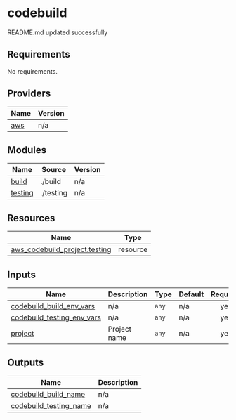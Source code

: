 # codebuild

<!-- BEGINNING OF PRE-COMMIT-TERRAFORM DOCS HOOK -->
README.md updated successfully
<!-- END OF PRE-COMMIT-TERRAFORM DOCS HOOK -->

<!-- BEGIN_TF_DOCS -->
## Requirements

No requirements.

## Providers

| Name | Version |
|------|---------|
| <a name="provider_aws"></a> [aws](#provider\_aws) | n/a |

## Modules

| Name | Source | Version |
|------|--------|---------|
| <a name="module_build"></a> [build](#module\_build) | ./build | n/a |
| <a name="module_testing"></a> [testing](#module\_testing) | ./testing | n/a |

## Resources

| Name | Type |
|------|------|
| [aws_codebuild_project.testing](https://registry.terraform.io/providers/hashicorp/aws/latest/docs/resources/codebuild_project) | resource |

## Inputs

| Name | Description | Type | Default | Required |
|------|-------------|------|---------|:--------:|
| <a name="input_codebuild_build_env_vars"></a> [codebuild\_build\_env\_vars](#input\_codebuild\_build\_env\_vars) | n/a | `any` | n/a | yes |
| <a name="input_codebuild_testing_env_vars"></a> [codebuild\_testing\_env\_vars](#input\_codebuild\_testing\_env\_vars) | n/a | `any` | n/a | yes |
| <a name="input_project"></a> [project](#input\_project) | Project name | `any` | n/a | yes |

## Outputs

| Name | Description |
|------|-------------|
| <a name="output_codebuild_build_name"></a> [codebuild\_build\_name](#output\_codebuild\_build\_name) | n/a |
| <a name="output_codebuild_testing_name"></a> [codebuild\_testing\_name](#output\_codebuild\_testing\_name) | n/a |
<!-- END_TF_DOCS -->
